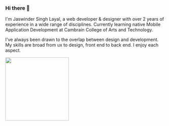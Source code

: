 ### Hi there 👋

I'm Jaswinder Singh Layal, a web developer & designer with over 2 years of experience in a wide range of disciplines. Currently learning native Mobile Application Development at Cambrain College of Arts and Technology.

I've always been drawn to the overlap between design and development. My skills are broad from ux to design, front end to back end. I enjoy each aspect.

<img src="https://user-images.githubusercontent.com/10369025/115503460-70ddec00-a244-11eb-82b0-36d846012bfa.png" width="200">
